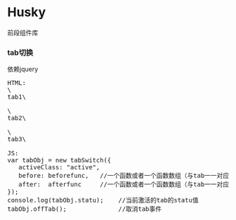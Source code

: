 # Husky
前段组件库

### tab切换
依赖jquery

<pre>HTML:
\<div class="demo h-tab active" data-tab-statu="tb1">tab1\</div>
\<div class="demo h-tab " data-tab-statu="tb2">tab2\</div>
\<div class="demo h-tab ">tab3\</div>
JS:
var tabObj = new tabSwitch({
   activeClass: "active", 
   before: beforefunc,   //一个函数或者一个函数数组（与tab一一对应）  可选
   after:  afterfunc     //一个函数或者一个函数数组（与tab一一对应）  可选
});
console.log(tabObj.statu);    //当前激活的tab的statu值
tabObj.offTab();              //取消tab事件
